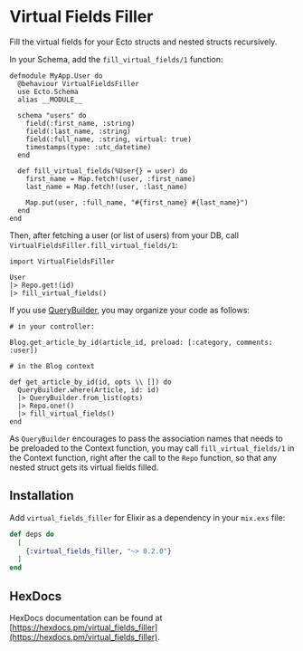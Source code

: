 # Virtual Fields Filler

Fill the virtual fields for your Ecto structs and nested structs recursively.

In your Schema, add the `fill_virtual_fields/1` function:

```
defmodule MyApp.User do
  @behaviour VirtualFieldsFiller
  use Ecto.Schema
  alias __MODULE__

  schema "users" do
    field(:first_name, :string)
    field(:last_name, :string)
    field(:full_name, :string, virtual: true)
    timestamps(type: :utc_datetime)
  end

  def fill_virtual_fields(%User{} = user) do
    first_name = Map.fetch!(user, :first_name)
    last_name = Map.fetch!(user, :last_name)

    Map.put(user, :full_name, "#{first_name} #{last_name}")
  end
end
```

Then, after fetching a user (or list of users) from your DB, call `VirtualFieldsFiller.fill_virtual_fields/1`:

```
import VirtualFieldsFiller

User
|> Repo.get!(id)
|> fill_virtual_fields()
```



If you use [QueryBuilder](https://github.com/mathieuprog/query_builder), you may organize your code as follows:


```
# in your controller:

Blog.get_article_by_id(article_id, preload: [:category, comments: :user])

# in the Blog context

def get_article_by_id(id, opts \\ []) do
  QueryBuilder.where(Article, id: id)
  |> QueryBuilder.from_list(opts)
  |> Repo.one!()
  |> fill_virtual_fields()
end
```

As `QueryBuilder` encourages to pass the association names that needs to be preloaded to the Context function, you may
call `fill_virtual_fields/1` in the Context function, right after the call to the `Repo` function, so that any nested
struct gets its virtual fields filled.

## Installation

Add `virtual_fields_filler` for Elixir as a dependency in your `mix.exs` file:

```elixir
def deps do
  [
    {:virtual_fields_filler, "~> 0.2.0"}
  ]
end
```

## HexDocs

HexDocs documentation can be found at [https://hexdocs.pm/virtual_fields_filler](https://hexdocs.pm/virtual_fields_filler).
